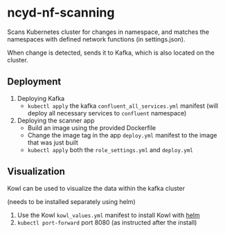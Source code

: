 # ncyd-nf-scanning
Scans Kubernetes cluster for changes in namespace, and matches the namespaces with defined network functions (in settings.json).

When change is detected, sends it to Kafka, which is also located on the cluster.

## Deployment
1. Deploying Kafka
    - `kubectl apply` the kafka `confluent_all_services.yml` manifest (will deploy all necessary services to `confluent` namespace)
2. Deploying the scanner app
    - Build an image using the provided Dockerfile
    - Change the image tag in the app `deploy.yml` manifest to the image that was just built
    - `kubectl apply` both the `role_settings.yml` and `deploy.yml`

## Visualization
Kowl can be used to visualize the data within the kafka cluster

(needs to be installed separately using helm)

1. Use the Kowl `kowl_values.yml` manifest to install Kowl with [helm](https://github.com/cloudhut/charts)
2. `kubectl port-forward` port 8080 (as instructed after the install)
